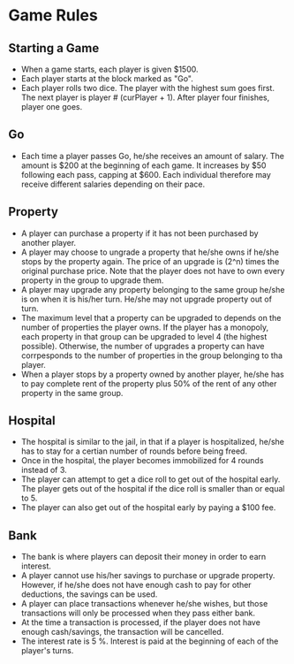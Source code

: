 # Game Rules

## Starting a Game
* When a game starts, each player is given $1500.
* Each player starts at the block marked as "Go".
* Each player rolls two dice. The player with the highest sum goes first. The next player is player # (curPlayer + 1). After player four finishes, player one goes.

## Go
* Each time a player passes Go, he/she receives an amount of salary. The amount is $200 at the beginning of each game. It increases by $50 following each pass, capping at $600. Each individual therefore may receive different salaries depending on their pace. 

## Property
* A player can purchase a property if it has not been purchased by another player.
* A player may choose to ungrade a property that he/she owns if he/she stops by the property again. The price of an upgrade is (2^n) times the original purchase price. Note that the player does not have to own every property in the group to upgrade them.
* A player may upgrade any property belonging to the same group he/she is on when it is his/her turn. He/she may not upgrade property out of turn.
* The maximum level that a property can be upgraded to depends on the number of properties the player owns. If the player has a monopoly, each property in that group can be upgraded to level 4 (the highest possible). Otherwise, the number of upgrades a property can have corrpesponds to the number of properties in the group belonging to tha player.
* When a player stops by a property owned by another player, he/she has to pay complete rent of the property plus 50% of the rent of any other property in the same group.

## Hospital
* The hospital is similar to the jail, in that if a player is hospitalized, he/she has to stay for a certian number of rounds before being freed.
* Once in the hospital, the player becomes immobilized for 4 rounds instead of 3.
* The player can attempt to get a dice roll to get out of the hospital early. The player gets out of the hospital if the dice roll is smaller than or equal to 5.
* The player can also get out of the hospital early by paying a $100 fee.

## Bank
* The bank is where players can deposit their money in order to earn interest.
* A player cannot use his/her savings to purchase or upgrade property. However, if he/she does not have enough cash to pay for other deductions, the savings can be used.
* A player can place transactions whenever he/she wishes, but those transactions will only be processed when they pass either bank.
* At the time a transaction is processed, if the player does not have enough cash/savings, the transaction will be cancelled.
* The interest rate is 5 %. Interest is paid at the beginning of each of the player's turns.
